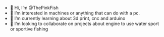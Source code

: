 - 👋 Hi, I’m @ThePinkFish
- 👀 I’m interested in machines or anything that can do with a pc.
- 🌱 I’m currently learning about 3d print, cnc and arduino
- 💞️ I’m looking to collaborate on projects about engine to use water sport or sportive fishing

<!---
ThePinkFish/ThePinkFish is a ✨ special ✨ repository because its `README.md` (this file) appears on your GitHub profile.
You can click the Preview link to take a look at your changes.
--->

